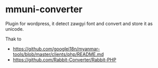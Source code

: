 # mmuni-converter
Plugin for wordpress, it detect zawgyi font and convert and store it as unicode.

Thak to
- https://github.com/googlei18n/myanmar-tools/blob/master/clients/php/README.md
- https://github.com/Rabbit-Converter/Rabbit-PHP
